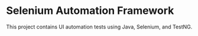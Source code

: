 # Selenium Automation Framework

This project contains UI automation tests using Java, Selenium, and TestNG.
